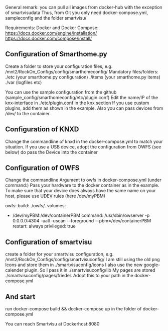 General remark:
you can pull all images from docker-hub with the exception of smartvisudata
Thus, from Git you only need docker-compose.yml, sampleconfig and the folder smartvisu/

Requirements: 
Docker and Docker Compose:
https://docs.docker.com/engine/installation/
https://docs.docker.com/compose/install/

## Configuration of Smarthome.py
Create a folder to store your configuration files, e.g. /mnt2/RockOn_Configs/config/smarthomeconfig/
Mandatory files/folders:
./etc  (your smarthome.py configuration)
./items (your smarthome.py items)
./var  (logfiles etc)

You can use the sample configuration from the github (sample_config/smarthomeconfig/etc/plugin.conf)
Edit the name/IP of the knx-interface in ./etc/plugin.conf in the knx section
If you use custom plugins, add them as shown in the example. Also you can pass devices from /dev/ to the container.

## Configuration of KNXD
Change the commandline of knxd in the docker-compose.yml to match your situation. If you use a USB device, adopt the configuration from OWFS (see below) do pass the Device into the container


## Configuration of OWFS
Change the commandline Argument to owfs in docker-compose.yml (under command:)
Pass your hardware to the docker container as in the example.
To make sure that your device does always have the same name on your host, please use UDEV rules (here /dev/myPBM)

owfs:
 build: ./owfs/.
 volumes:
  - /dev/myPBM:/dev/containerPBM
 command: /usr/sbin/owserver -p 0.0.0.0:4304 -uall -uscan --foreground --pbm=/dev/containerPBM 
 restart: always
 privileged: true
            
            
## Configuration of smartvisu
create a folder for your smartvisu configuration, e.g. /mnt2/RockOn_Configs/config/smartvisuconfig/
I am still using the old png Icons and store them in  ./smartvisuconfig/icons
I also use the new google-calender plugin. So I pass it in ./smartvisuconfig/lib
My pages are stored ./smartvisuconfig/pages/friedel. Adopt this to your path in the docker-compose.yml


## And start
run docker-compose build && docker-compose up in the folder of docker-compose.yml

You can reach Smartvisu at Dockerhost:8080